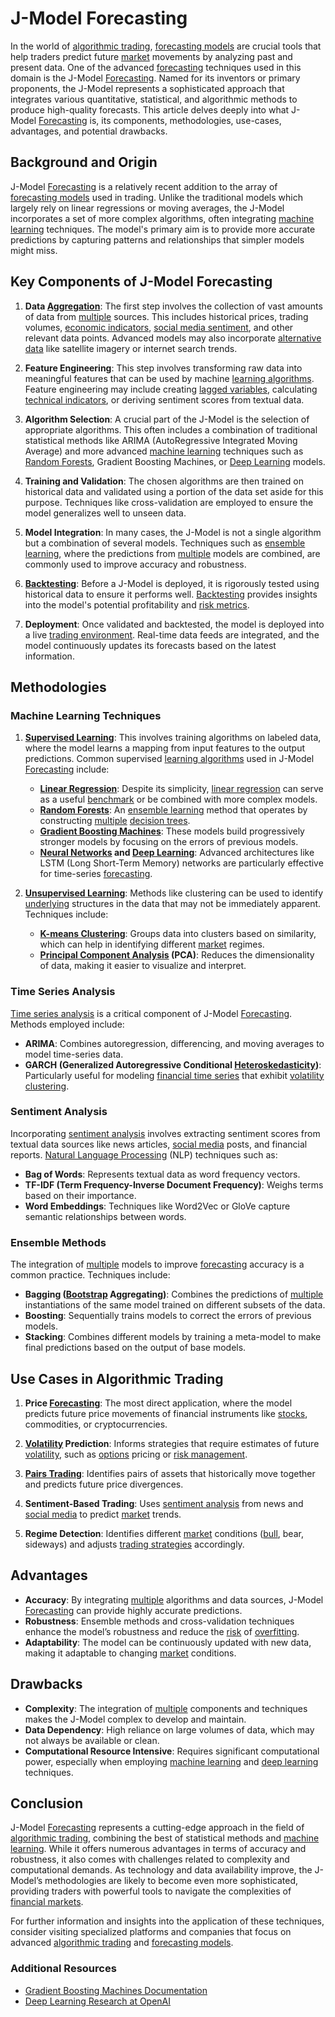 # J-Model Forecasting

In the world of [algorithmic trading](../a/algorithmic_trading.md), [forecasting models](../f/forecasting_models.md) are crucial tools that help traders predict future [market](../m/market.md) movements by analyzing past and present data. One of the advanced [forecasting](../f/forecasting.md) techniques used in this domain is the J-Model [Forecasting](../f/forecasting.md). Named for its inventors or primary proponents, the J-Model represents a sophisticated approach that integrates various quantitative, statistical, and algorithmic methods to produce high-quality forecasts. This article delves deeply into what J-Model [Forecasting](../f/forecasting.md) is, its components, methodologies, use-cases, advantages, and potential drawbacks.

## Background and Origin

J-Model [Forecasting](../f/forecasting.md) is a relatively recent addition to the array of [forecasting models](../f/forecasting_models.md) used in trading. Unlike the traditional models which largely rely on linear regressions or moving averages, the J-Model incorporates a set of more complex algorithms, often integrating [machine learning](../m/machine_learning.md) techniques. The model's primary aim is to provide more accurate predictions by capturing patterns and relationships that simpler models might miss.

## Key Components of J-Model Forecasting

1. **Data [Aggregation](../a/aggregation.md)**: The first step involves the collection of vast amounts of data from [multiple](../m/multiple.md) sources. This includes historical prices, trading volumes, [economic indicators](../e/economic_indicators.md), [social media sentiment](../s/social_media_sentiment.md), and other relevant data points. Advanced models may also incorporate [alternative data](../a/alternative_data.md) like satellite imagery or internet search trends.

2. **Feature Engineering**: This step involves transforming raw data into meaningful features that can be used by machine [learning algorithms](../l/learning_algorithms_in_trading.md). Feature engineering may include creating [lagged variables](../l/lagged_variables_in_trading.md), calculating [technical indicators](../t/technical_indicators.md), or deriving sentiment scores from textual data.

3. **Algorithm Selection**: A crucial part of the J-Model is the selection of appropriate algorithms. This often includes a combination of traditional statistical methods like ARIMA (AutoRegressive Integrated Moving Average) and more advanced [machine learning](../m/machine_learning.md) techniques such as [Random Forests](../r/random_forests_in_trading.md), Gradient Boosting Machines, or [Deep Learning](../d/deep_learning.md) models.

4. **Training and Validation**: The chosen algorithms are then trained on historical data and validated using a portion of the data set aside for this purpose. Techniques like cross-validation are employed to ensure the model generalizes well to unseen data.

5. **Model Integration**: In many cases, the J-Model is not a single algorithm but a combination of several models. Techniques such as [ensemble learning](../e/ensemble_learning.md), where the predictions from [multiple](../m/multiple.md) models are combined, are commonly used to improve accuracy and robustness.

6. **[Backtesting](../b/backtesting.md)**: Before a J-Model is deployed, it is rigorously tested using historical data to ensure it performs well. [Backtesting](../b/backtesting.md) provides insights into the model's potential profitability and [risk metrics](../r/risk_metrics.md).

7. **Deployment**: Once validated and backtested, the model is deployed into a live [trading environment](../t/trading_environment.md). Real-time data feeds are integrated, and the model continuously updates its forecasts based on the latest information.

## Methodologies

### Machine Learning Techniques

1. **[Supervised Learning](../s/supervised_learning.md)**: This involves training algorithms on labeled data, where the model learns a mapping from input features to the output predictions. Common supervised [learning algorithms](../l/learning_algorithms_in_trading.md) used in J-Model [Forecasting](../f/forecasting.md) include:

    - **[Linear Regression](../l/linear_regression.md)**: Despite its simplicity, [linear regression](../l/linear_regression.md) can serve as a useful [benchmark](../b/benchmark.md) or be combined with more complex models.
    - **[Random Forests](../r/random_forests_in_trading.md)**: An [ensemble learning](../e/ensemble_learning.md) method that operates by constructing [multiple](../m/multiple.md) [decision trees](../d/decision_trees.md).
    - [**Gradient Boosting Machines**](https://xgboost.readthedocs.io/): These models build progressively stronger models by focusing on the errors of previous models.
    - **[Neural Networks](../n/neural_networks_in_trading.md) and [Deep Learning](../d/deep_learning.md)**: Advanced architectures like LSTM (Long Short-Term Memory) networks are particularly effective for time-series [forecasting](../f/forecasting.md).

2. **[Unsupervised Learning](../u/unsupervised_learning.md)**: Methods like clustering can be used to identify [underlying](../u/underlying.md) structures in the data that may not be immediately apparent. Techniques include:

    - **[K-means Clustering](../k/k-means_clustering_in_trading.md)**: Groups data into clusters based on similarity, which can help in identifying different [market](../m/market.md) regimes.
    - **[Principal Component Analysis](../p/principal_component_analysis_(pca).md) (PCA)**: Reduces the dimensionality of data, making it easier to visualize and interpret.

### Time Series Analysis

[Time series analysis](../t/time_series_analysis.md) is a critical component of J-Model [Forecasting](../f/forecasting.md). Methods employed include:

- **ARIMA**: Combines autoregression, differencing, and moving averages to model time-series data.
- **GARCH (Generalized Autoregressive Conditional [Heteroskedasticity](../h/heteroskedasticity.md))**: Particularly useful for modeling [financial time series](../f/financial_time_series.md) that exhibit [volatility clustering](../v/volatility_clustering.md).

### Sentiment Analysis

Incorporating [sentiment analysis](../s/sentiment_analysis.md) involves extracting sentiment scores from textual data sources like news articles, [social media](../s/social_media.md) posts, and financial reports. [Natural Language Processing](../n/natural_language_processing_(nlp)_in_trading.md) (NLP) techniques such as:

- **Bag of Words**: Represents textual data as word frequency vectors.
- **TF-IDF (Term Frequency-Inverse Document Frequency)**: Weighs terms based on their importance.
- **Word Embeddings**: Techniques like Word2Vec or GloVe capture semantic relationships between words.

### Ensemble Methods

The integration of [multiple](../m/multiple.md) models to improve [forecasting](../f/forecasting.md) accuracy is a common practice. Techniques include:

- **Bagging ([Bootstrap](../b/bootstrap.md) Aggregating)**: Combines the predictions of [multiple](../m/multiple.md) instantiations of the same model trained on different subsets of the data.
- **Boosting**: Sequentially trains models to correct the errors of previous models.
- **Stacking**: Combines different models by training a meta-model to make final predictions based on the output of base models.

## Use Cases in Algorithmic Trading

1. **Price [Forecasting](../f/forecasting.md)**: The most direct application, where the model predicts future price movements of financial instruments like [stocks](../s/stock.md), commodities, or cryptocurrencies.

2. **[Volatility](../v/volatility.md) Prediction**: Informs strategies that require estimates of future [volatility](../v/volatility.md), such as [options](../o/options.md) pricing or [risk management](../r/risk_management.md).

3. **[Pairs Trading](../p/pairs_trading.md)**: Identifies pairs of assets that historically move together and predicts future price divergences.

4. **Sentiment-Based Trading**: Uses [sentiment analysis](../s/sentiment_analysis.md) from news and [social media](../s/social_media.md) to predict [market](../m/market.md) trends.

5. **Regime Detection**: Identifies different [market](../m/market.md) conditions ([bull](../b/bull.md), bear, sideways) and adjusts [trading strategies](../t/trading_strategies.md) accordingly.

## Advantages

- **Accuracy**: By integrating [multiple](../m/multiple.md) algorithms and data sources, J-Model [Forecasting](../f/forecasting.md) can provide highly accurate predictions.
- **Robustness**: Ensemble methods and cross-validation techniques enhance the model’s robustness and reduce the [risk](../r/risk.md) of [overfitting](../o/overfitting.md).
- **Adaptability**: The model can be continuously updated with new data, making it adaptable to changing [market](../m/market.md) conditions.

## Drawbacks

- **Complexity**: The integration of [multiple](../m/multiple.md) components and techniques makes the J-Model complex to develop and maintain.
- **Data Dependency**: High reliance on large volumes of data, which may not always be available or clean.
- **Computational Resource Intensive**: Requires significant computational power, especially when employing [machine learning](../m/machine_learning.md) and [deep learning](../d/deep_learning.md) techniques.

## Conclusion

J-Model [Forecasting](../f/forecasting.md) represents a cutting-edge approach in the field of [algorithmic trading](../a/algorithmic_trading.md), combining the best of statistical methods and [machine learning](../m/machine_learning.md). While it offers numerous advantages in terms of accuracy and robustness, it also comes with challenges related to complexity and computational demands. As technology and data availability improve, the J-Model’s methodologies are likely to become even more sophisticated, providing traders with powerful tools to navigate the complexities of [financial markets](../f/financial_market.md).

For further information and insights into the application of these techniques, consider visiting specialized platforms and companies that focus on advanced [algorithmic trading](../a/algorithmic_trading.md) and [forecasting models](../f/forecasting_models.md).

### Additional Resources

- [Gradient Boosting Machines Documentation](https://xgboost.readthedocs.io/)
- [Deep Learning Research at OpenAI](https://www.openai.com/)
